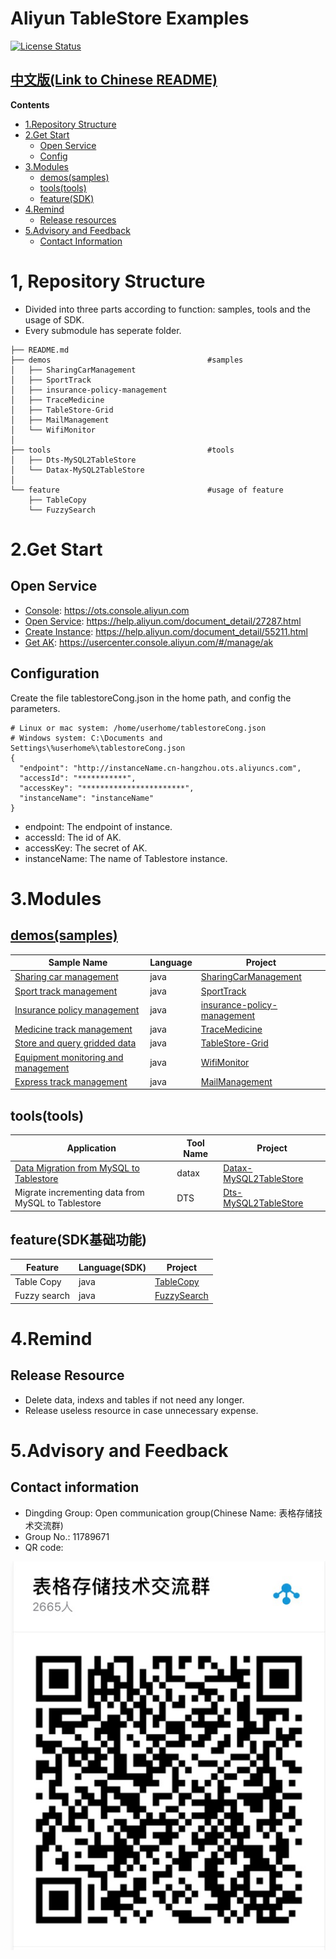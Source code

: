 # Aliyun TableStore Examples

[![License Status](https://img.shields.io/badge/license-apache2-brightgreen.svg)](https://travis-ci.org/aliyun/aliyun-tablestore-nodejs-sdk)
## [中文版(Link to Chinese README)](README.md)

**Contents**
- [1.Repository Structure](#1%E9%A1%B9%E7%9B%AE%E7%BB%93%E6%9E%84)
- [2.Get Start](#2%E5%BC%80%E9%80%9A%E4%B8%8E%E9%85%8D%E7%BD%AE)
  - [Open Service](#%E5%BC%80%E9%80%9A%E6%9C%8D%E5%8A%A1%E5%88%9B%E5%BB%BA%E5%AE%9E%E4%BE%8B%E8%8E%B7%E5%8F%96ak)
  - [Config](#%E5%AE%8C%E6%88%90%E9%85%8D%E7%BD%AE)
- [3.Modules](#3%E6%A0%B7%E4%BE%8B%E7%BB%9F%E8%AE%A1)
  - [demos(samples)](#demos%E5%9C%BA%E6%99%AF%E6%A0%B7%E4%BE%8B)
  - [tools(tools)](#tools%E8%BF%81%E7%A7%BB%E8%AE%A1%E7%AE%97%E7%AD%89%E5%B7%A5%E5%85%B7)
  - [feature(SDK)](#featuresdk%E5%9F%BA%E7%A1%80%E5%8A%9F%E8%83%BD)
- [4.Remind](#4%E4%BD%BF%E7%94%A8%E6%8F%90%E9%86%92)
  - [Release resources](#%E8%B5%84%E6%BA%90%E9%87%8A%E6%94%BE)
- [5.Advisory and Feedback](#5%E5%92%A8%E8%AF%A2%E7%AD%94%E7%96%91%E5%8F%8D%E9%A6%88)
  - [Contact Information](#%E8%81%94%E7%B3%BB%E6%96%B9%E5%BC%8F)


# 1, Repository Structure
- Divided into three parts according to function: samples, tools and the usage of SDK.
- Every submodule has seperate folder.

```
├── README.md
├── demos                                   #samples
│   ├── SharingCarManagement
│   ├── SportTrack
│   ├── insurance-policy-management
│   ├── TraceMedicine
│   ├── TableStore-Grid
│   ├── MailManagement
│   └── WifiMonitor
│
├── tools                                   #tools
│   ├── Dts-MySQL2TableStore
│   └── Datax-MySQL2TableStore
│
└── feature                                 #usage of feature
    ├── TableCopy
    └── FuzzySearch
```

# 2.Get Start
## Open Service
- [Console](https://ots.console.aliyun.com): https://ots.console.aliyun.com
- [Open Service](https://help.aliyun.com/document_detail/27287.html): https://help.aliyun.com/document_detail/27287.html
- [Create Instance](https://help.aliyun.com/document_detail/55211.html): https://help.aliyun.com/document_detail/55211.html
- [Get AK](https://usercenter.console.aliyun.com/#/manage/ak): https://usercenter.console.aliyun.com/#/manage/ak

## Configuration
Create the file tablestoreCong.json in the home path, and config the parameters.
```
# Linux or mac system: /home/userhome/tablestoreCong.json
# Windows system: C:\Documents and Settings\%userhome%\tablestoreCong.json
{
  "endpoint": "http://instanceName.cn-hangzhou.ots.aliyuncs.com",
  "accessId": "***********",
  "accessKey": "***********************",
  "instanceName": "instanceName"
}
```
- endpoint: The endpoint of instance.
- accessId: The id of AK.
- accessKey: The secret of AK.
- instanceName: The name of Tablestore instance.

# 3.Modules

## [demos(samples)](/demos)
Sample Name | Language | Project
--- | --- | ---
[Sharing car management](https://yq.aliyun.com/articles/703177) | java | [SharingCarManagement](/demos/SharingCarManagement)
[Sport track management](https://yq.aliyun.com/articles/702482) | java | [SportTrack](/demos/SportTrack)
[Insurance policy management](https://yq.aliyun.com/articles/699669) | java | [insurance-policy-management](/demos/insurance-policy-management)
[Medicine track management](https://yq.aliyun.com/articles/699636) | java | [TraceMedicine](/demos/TraceMedicine)
[Store and query gridded data](https://yq.aliyun.com/articles/698313) | java | [TableStore-Grid](/demos/TableStore-Grid)
[Equipment monitoring and management](https://yq.aliyun.com/articles/698591) | java | [WifiMonitor](/demos/WifiMonitor)
[Express track management](https://yq.aliyun.com/articles/698551) | java | [MailManagement](/demos/MailManagement)

## tools(tools)
Application | Tool Name | Project
--- | --- | ---
[Data Migration from MySQL to Tablestore](https://yq.aliyun.com/articles/698973) | datax | [Datax-MySQL2TableStore](/tools/Datax-MySQL2TableStore)
Migrate incrementing data from MySQL to Tablestore | DTS | [Dts-MySQL2TableStore](/tools/Dts-MySQL2TableStore)

## feature(SDK基础功能)
Feature | Language(SDK) | Project
--- | --- | ---
Table Copy | java | [TableCopy](/feature/TableCopy)
Fuzzy search | java | [FuzzySearch](/feature/FuzzySearch)



# 4.Remind

## Release Resource
- Delete data, indexs and tables if not need any longer.
- Release useless resource in case unnecessary expense.


# 5.Advisory and Feedback
## Contact information
- Dingding Group: Open communication group(Chinese Name: 表格存储技术交流群)
- Group No.: 11789671
- QR code:

![QR code](image/QRcode.png)
